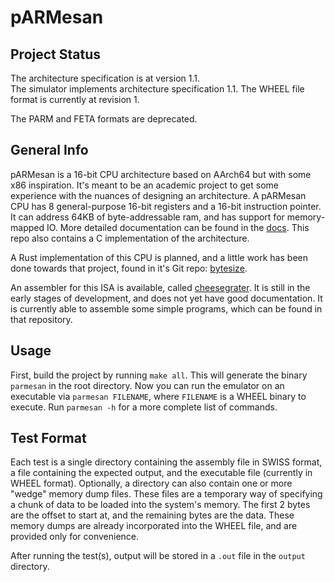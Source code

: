 # pARMesan

## Project Status
The architecture specification is at version 1.1.  
The simulator implements architecture specification 1.1. 
The WHEEL file format is currently at revision 1.

The PARM and FETA formats are deprecated.

## General Info

pARMesan is a 16-bit CPU architecture based on AArch64 but with some x86 inspiration. It's meant to be an academic project to get some experience with the nuances of designing an architecture. A pARMesan CPU has 8 general-purpose 16-bit registers and a 16-bit instruction pointer. It can address 64KB of byte-addressable ram, and has support for memory-mapped IO. More detailed documentation can be found in the [docs](docs/index.md). This repo also contains a C implementation of the architecture.

A Rust implementation of this CPU is planned, and a little work has been done towards that project, found in it's Git repo: [bytesize](https://github.com/Pritjam/bytesize).

An assembler for this ISA is available, called [cheesegrater](https://github.com/Pritjam/cheesegrater). It is still in the early stages of development, and does not yet have good documentation. It is currently able to assemble some simple programs, which can be found in that repository.

## Usage
First, build the project by running `make all`. This will generate the binary `parmesan` in the root directory. Now you can run the emulator on an executable via `parmesan FILENAME`, where `FILENAME` is a WHEEL binary to execute. Run `parmesan -h` for a more complete list of commands.

## Test Format

Each test is a single directory containing the assembly file in SWISS format, a file containing the expected output, and the executable file (currently in WHEEL format). Optionally, a directory can also contain one or more "wedge" memory dump files. These files are a temporary way of specifying a chunk of data to be loaded into the system's memory. The first 2 bytes are the offset to start at, and the remaining bytes are the data. These memory dumps are already incorporated into the WHEEL file, and are provided only for convenience.

After running the test(s), output will be stored in a `.out` file in the `output` directory.